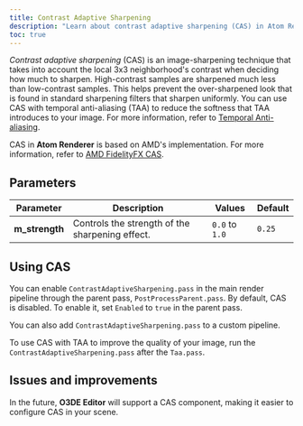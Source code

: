 ```yaml
---
title: Contrast Adaptive Sharpening
description: "Learn about contrast adaptive sharpening (CAS) in Atom Renderer, the graphics engine integrated into Open 3D Engine (O3DE)."
toc: true
---  
```


*Contrast adaptive sharpening* (CAS) is an image-sharpening technique that takes into account the local 3x3 neighborhood's contrast when deciding how much to sharpen. High-contrast samples are sharpened much less than low-contrast samples. This helps prevent the over-sharpened look that is found in standard sharpening filters that sharpen uniformly. You can use CAS with temporal anti-aliasing (TAA) to reduce the softness that TAA introduces to your image. For more information, refer to [Temporal Anti-aliasing](taa/).

CAS in **Atom Renderer** is based on AMD's implementation. For more information, refer to [AMD FidelityFX CAS](https://gpuopen.com/fidelityfx-cas/).


## Parameters

| Parameter | Description | Values | Default |
| - | - | - | - |
| **m_strength** | Controls the strength of the sharpening effect. | `0.0` to `1.0` | `0.25` |


## Using CAS

You can enable `ContrastAdaptiveSharpening.pass` in the main render pipeline through the parent pass, `PostProcessParent.pass`. By default, CAS is disabled. To enable it, set `Enabled` to `true` in the parent pass. 

You can also add `ContrastAdaptiveSharpening.pass` to a custom pipeline. 

To use CAS with TAA to improve the quality of your image, run the `ContrastAdaptiveSharpening.pass` after the `Taa.pass`.

## Issues and improvements

In the future, **O3DE Editor** will support a CAS component, making it easier to configure CAS in your scene.